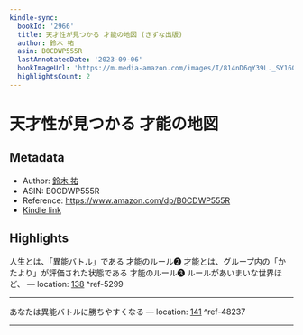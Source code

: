 ```yaml
---
kindle-sync:
  bookId: '2966'
  title: 天才性が見つかる 才能の地図 (きずな出版)
  author: 鈴木 祐
  asin: B0CDWP555R
  lastAnnotatedDate: '2023-09-06'
  bookImageUrl: 'https://m.media-amazon.com/images/I/814nD6qY39L._SY160.jpg'
  highlightsCount: 2
---
```

# 天才性が見つかる 才能の地図
## Metadata
* Author: [鈴木 祐](https://www.amazon.comundefined)
* ASIN: B0CDWP555R
* Reference: https://www.amazon.com/dp/B0CDWP555R
* [Kindle link](kindle://book?action=open&asin=B0CDWP555R)

## Highlights
人生とは、「異能バトル」である 才能のルール❷ 才能とは、グループ内の「かたより」が評価された状態である 才能のルール❸ ルールがあいまいな世界ほど、 — location: [138](kindle://book?action=open&asin=B0CDWP555R&location=138) ^ref-5299

---
あなたは異能バトルに勝ちやすくなる — location: [141](kindle://book?action=open&asin=B0CDWP555R&location=141) ^ref-48237

---

